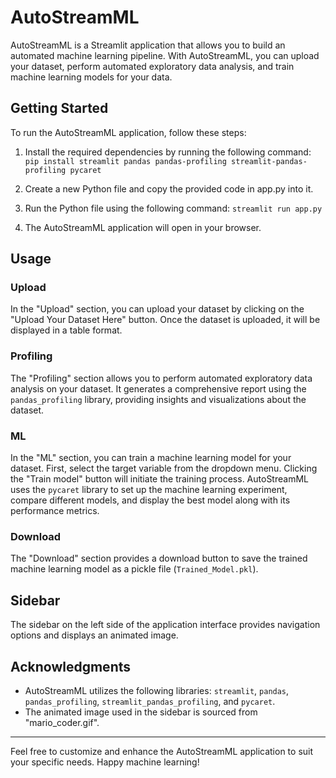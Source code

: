 # AutoStreamML

AutoStreamML is a Streamlit application that allows you to build an automated machine learning pipeline. With AutoStreamML, you can upload your dataset, perform automated exploratory data analysis, and train machine learning models for your data.

## Getting Started

To run the AutoStreamML application, follow these steps:

1. Install the required dependencies by running the following command:
`pip install streamlit pandas pandas-profiling streamlit-pandas-profiling pycaret`


2. Create a new Python file and copy the provided code in app.py into it.

3. Run the Python file using the following command:
`streamlit run app.py`


4. The AutoStreamML application will open in your browser.

## Usage

### Upload

In the "Upload" section, you can upload your dataset by clicking on the "Upload Your Dataset Here" button. Once the dataset is uploaded, it will be displayed in a table format.

### Profiling

The "Profiling" section allows you to perform automated exploratory data analysis on your dataset. It generates a comprehensive report using the `pandas_profiling` library, providing insights and visualizations about the dataset.

### ML

In the "ML" section, you can train a machine learning model for your dataset. First, select the target variable from the dropdown menu. Clicking the "Train model" button will initiate the training process. AutoStreamML uses the `pycaret` library to set up the machine learning experiment, compare different models, and display the best model along with its performance metrics.

### Download

The "Download" section provides a download button to save the trained machine learning model as a pickle file (`Trained_Model.pkl`).

## Sidebar

The sidebar on the left side of the application interface provides navigation options and displays an animated image.

## Acknowledgments

- AutoStreamML utilizes the following libraries: `streamlit`, `pandas`, `pandas_profiling`, `streamlit_pandas_profiling`, and `pycaret`.
- The animated image used in the sidebar is sourced from "mario_coder.gif".

---

Feel free to customize and enhance the AutoStreamML application to suit your specific needs. Happy machine learning!

